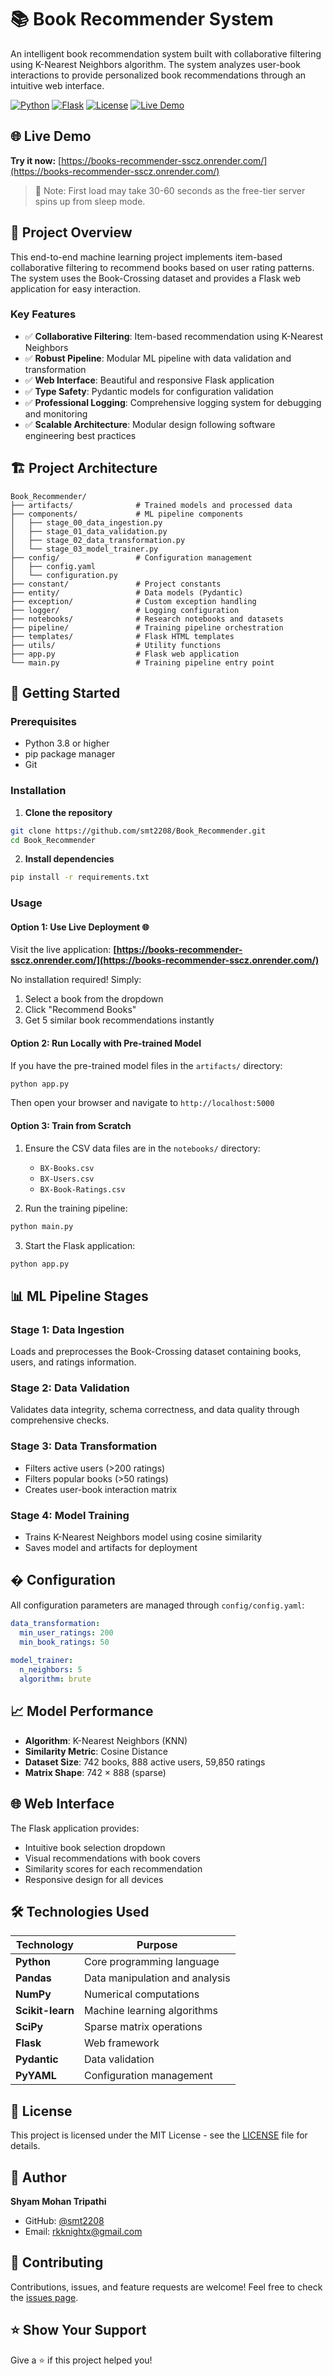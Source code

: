 # 📚 Book Recommender System

An intelligent book recommendation system built with collaborative filtering using K-Nearest Neighbors algorithm. The system analyzes user-book interactions to provide personalized book recommendations through an intuitive web interface.

[![Python](https://img.shields.io/badge/Python-3.8+-blue.svg)](https://www.python.org/downloads/)
[![Flask](https://img.shields.io/badge/Flask-3.0.0-green.svg)](https://flask.palletsprojects.com/)
[![License](https://img.shields.io/badge/License-MIT-yellow.svg)](LICENSE)
[![Live Demo](https://img.shields.io/badge/Live-Demo-success.svg)](https://books-recommender-sscz.onrender.com/)

## 🌐 Live Demo

**Try it now:** [https://books-recommender-sscz.onrender.com/](https://books-recommender-sscz.onrender.com/)

> 📝 Note: First load may take 30-60 seconds as the free-tier server spins up from sleep mode.

## 🎯 Project Overview

This end-to-end machine learning project implements item-based collaborative filtering to recommend books based on user rating patterns. The system uses the Book-Crossing dataset and provides a Flask web application for easy interaction.

### Key Features

- ✅ **Collaborative Filtering**: Item-based recommendation using K-Nearest Neighbors
- ✅ **Robust Pipeline**: Modular ML pipeline with data validation and transformation
- ✅ **Web Interface**: Beautiful and responsive Flask application
- ✅ **Type Safety**: Pydantic models for configuration validation
- ✅ **Professional Logging**: Comprehensive logging system for debugging and monitoring
- ✅ **Scalable Architecture**: Modular design following software engineering best practices

## 🏗️ Project Architecture

```
Book_Recommender/
├── artifacts/              # Trained models and processed data
├── components/             # ML pipeline components
│   ├── stage_00_data_ingestion.py
│   ├── stage_01_data_validation.py
│   ├── stage_02_data_transformation.py
│   └── stage_03_model_trainer.py
├── config/                 # Configuration management
│   ├── config.yaml
│   └── configuration.py
├── constant/               # Project constants
├── entity/                 # Data models (Pydantic)
├── exception/              # Custom exception handling
├── logger/                 # Logging configuration
├── notebooks/              # Research notebooks and datasets
├── pipeline/               # Training pipeline orchestration
├── templates/              # Flask HTML templates
├── utils/                  # Utility functions
├── app.py                  # Flask web application
└── main.py                 # Training pipeline entry point
```

## 🚀 Getting Started

### Prerequisites

- Python 3.8 or higher
- pip package manager
- Git

### Installation

1. **Clone the repository**
```bash
git clone https://github.com/smt2208/Book_Recommender.git
cd Book_Recommender
```

2. **Install dependencies**
```bash
pip install -r requirements.txt
```

### Usage

#### Option 1: Use Live Deployment 🌐

Visit the live application: **[https://books-recommender-sscz.onrender.com/](https://books-recommender-sscz.onrender.com/)**

No installation required! Simply:
1. Select a book from the dropdown
2. Click "Recommend Books"
3. Get 5 similar book recommendations instantly

#### Option 2: Run Locally with Pre-trained Model

If you have the pre-trained model files in the `artifacts/` directory:

```bash
python app.py
```

Then open your browser and navigate to `http://localhost:5000`

#### Option 3: Train from Scratch

1. Ensure the CSV data files are in the `notebooks/` directory:
   - `BX-Books.csv`
   - `BX-Users.csv`
   - `BX-Book-Ratings.csv`

2. Run the training pipeline:
```bash
python main.py
```

3. Start the Flask application:
```bash
python app.py
```

## 📊 ML Pipeline Stages

### Stage 1: Data Ingestion
Loads and preprocesses the Book-Crossing dataset containing books, users, and ratings information.

### Stage 2: Data Validation
Validates data integrity, schema correctness, and data quality through comprehensive checks.

### Stage 3: Data Transformation
- Filters active users (>200 ratings)
- Filters popular books (>50 ratings)
- Creates user-book interaction matrix

### Stage 4: Model Training
- Trains K-Nearest Neighbors model using cosine similarity
- Saves model and artifacts for deployment

## � Configuration

All configuration parameters are managed through `config/config.yaml`:

```yaml
data_transformation:
  min_user_ratings: 200
  min_book_ratings: 50
  
model_trainer:
  n_neighbors: 5
  algorithm: brute
```

## 📈 Model Performance

- **Algorithm**: K-Nearest Neighbors (KNN)
- **Similarity Metric**: Cosine Distance
- **Dataset Size**: 742 books, 888 active users, 59,850 ratings
- **Matrix Shape**: 742 × 888 (sparse)

## 🌐 Web Interface

The Flask application provides:
- Intuitive book selection dropdown
- Visual recommendations with book covers
- Similarity scores for each recommendation
- Responsive design for all devices

## 🛠️ Technologies Used

| Technology | Purpose |
|------------|---------|
| **Python** | Core programming language |
| **Pandas** | Data manipulation and analysis |
| **NumPy** | Numerical computations |
| **Scikit-learn** | Machine learning algorithms |
| **SciPy** | Sparse matrix operations |
| **Flask** | Web framework |
| **Pydantic** | Data validation |
| **PyYAML** | Configuration management |

## 📝 License

This project is licensed under the MIT License - see the [LICENSE](LICENSE) file for details.

## 👤 Author

**Shyam Mohan Tripathi**
- GitHub: [@smt2208](https://github.com/smt2208)
- Email: rkknightx@gmail.com

## 🤝 Contributing

Contributions, issues, and feature requests are welcome! Feel free to check the [issues page](https://github.com/smt2208/Book_Recommender/issues).

## ⭐ Show Your Support

Give a ⭐️ if this project helped you!
